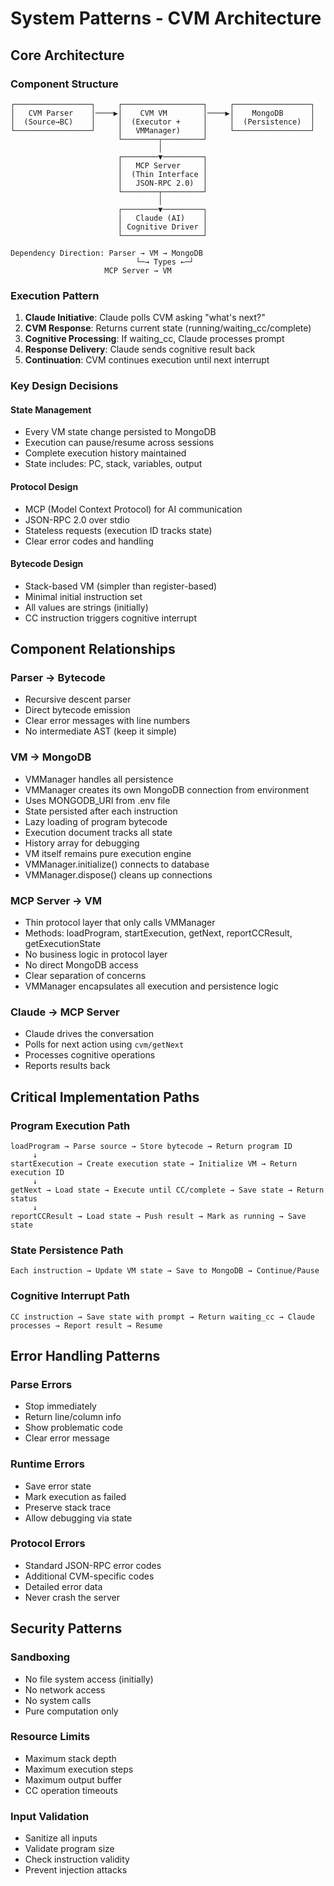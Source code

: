 # System Patterns - CVM Architecture

## Core Architecture

### Component Structure
```
┌─────────────────┐     ┌──────────────────┐     ┌─────────────────┐
│   CVM Parser    │────▶│    CVM VM        │────▶│    MongoDB      │
│  (Source→BC)    │     │  (Executor +     │     │  (Persistence)  │
└─────────────────┘     │   VMManager)     │     └─────────────────┘
                        └────────┬─────────┘
                                 │
                        ┌────────▼─────────┐
                        │   MCP Server     │
                        │  (Thin Interface │
                        │   JSON-RPC 2.0)  │
                        └────────┬─────────┘
                                 │
                        ┌────────▼─────────┐
                        │   Claude (AI)    │
                        │ Cognitive Driver │
                        └──────────────────┘

Dependency Direction: Parser → VM → MongoDB
                            └─→ Types ←─┘
                     MCP Server → VM
```

### Execution Pattern
1. **Claude Initiative**: Claude polls CVM asking "what's next?"
2. **CVM Response**: Returns current state (running/waiting_cc/complete)
3. **Cognitive Processing**: If waiting_cc, Claude processes prompt
4. **Response Delivery**: Claude sends cognitive result back
5. **Continuation**: CVM continues execution until next interrupt

### Key Design Decisions

#### State Management
- Every VM state change persisted to MongoDB
- Execution can pause/resume across sessions
- Complete execution history maintained
- State includes: PC, stack, variables, output

#### Protocol Design
- MCP (Model Context Protocol) for AI communication
- JSON-RPC 2.0 over stdio
- Stateless requests (execution ID tracks state)
- Clear error codes and handling

#### Bytecode Design
- Stack-based VM (simpler than register-based)
- Minimal initial instruction set
- All values are strings (initially)
- CC instruction triggers cognitive interrupt

## Component Relationships

### Parser → Bytecode
- Recursive descent parser
- Direct bytecode emission
- Clear error messages with line numbers
- No intermediate AST (keep it simple)

### VM → MongoDB
- VMManager handles all persistence
- VMManager creates its own MongoDB connection from environment
- Uses MONGODB_URI from .env file
- State persisted after each instruction
- Lazy loading of program bytecode
- Execution document tracks all state
- History array for debugging
- VM itself remains pure execution engine
- VMManager.initialize() connects to database
- VMManager.dispose() cleans up connections

### MCP Server → VM
- Thin protocol layer that only calls VMManager
- Methods: loadProgram, startExecution, getNext, reportCCResult, getExecutionState
- No business logic in protocol layer
- No direct MongoDB access
- Clear separation of concerns
- VMManager encapsulates all execution and persistence logic

### Claude → MCP Server
- Claude drives the conversation
- Polls for next action using `cvm/getNext`
- Processes cognitive operations
- Reports results back

## Critical Implementation Paths

### Program Execution Path
```
loadProgram → Parse source → Store bytecode → Return program ID
     ↓
startExecution → Create execution state → Initialize VM → Return execution ID
     ↓
getNext → Load state → Execute until CC/complete → Save state → Return status
     ↓
reportCCResult → Load state → Push result → Mark as running → Save state
```

### State Persistence Path
```
Each instruction → Update VM state → Save to MongoDB → Continue/Pause
```

### Cognitive Interrupt Path
```
CC instruction → Save state with prompt → Return waiting_cc → Claude processes → Report result → Resume
```

## Error Handling Patterns

### Parse Errors
- Stop immediately
- Return line/column info
- Show problematic code
- Clear error message

### Runtime Errors
- Save error state
- Mark execution as failed
- Preserve stack trace
- Allow debugging via state

### Protocol Errors
- Standard JSON-RPC error codes
- Additional CVM-specific codes
- Detailed error data
- Never crash the server

## Security Patterns

### Sandboxing
- No file system access (initially)
- No network access
- No system calls
- Pure computation only

### Resource Limits
- Maximum stack depth
- Maximum execution steps
- Maximum output buffer
- CC operation timeouts

### Input Validation
- Sanitize all inputs
- Validate program size
- Check instruction validity
- Prevent injection attacks